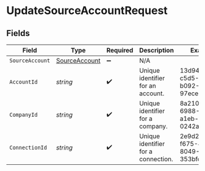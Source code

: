 # UpdateSourceAccountRequest


## Fields

| Field                                                 | Type                                                  | Required                                              | Description                                           | Example                                               |
| ----------------------------------------------------- | ----------------------------------------------------- | ----------------------------------------------------- | ----------------------------------------------------- | ----------------------------------------------------- |
| `SourceAccount`                                       | [SourceAccount](../../Models/Shared/SourceAccount.md) | :heavy_minus_sign:                                    | N/A                                                   |                                                       |
| `AccountId`                                           | *string*                                              | :heavy_check_mark:                                    | Unique identifier for an account.                     | 13d946f0-c5d5-42bc-b092-97ece17923ab                  |
| `CompanyId`                                           | *string*                                              | :heavy_check_mark:                                    | Unique identifier for a company.                      | 8a210b68-6988-11ed-a1eb-0242ac120002                  |
| `ConnectionId`                                        | *string*                                              | :heavy_check_mark:                                    | Unique identifier for a connection.                   | 2e9d2c44-f675-40ba-8049-353bfcb5e171                  |